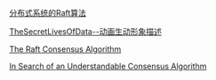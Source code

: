 [分布式系统的Raft算法](http://www.jdon.com/artichect/raft.html)

[TheSecretLivesOfData--动画生动形象描述](http://thesecretlivesofdata.com/raft/)

[The Raft Consensus Algorithm](https://raft.github.io/)

[In Search of an Understandable Consensus Algorithm](https://raft.github.io/raft.pdf)